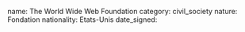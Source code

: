 name: The World Wide Web Foundation 
category: civil_society
nature:  Fondation 
nationality: Etats-Unis
date_signed:
    